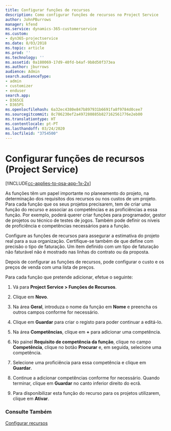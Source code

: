 ```yaml
---
title: Configurar funções de recursos
description: Como configurar funções de recursos no Project Service
author: JohnPBurrows
manager: kfend
ms.service: dynamics-365-customerservice
ms.custom:
- dyn365-projectservice
ms.date: 8/03/2018
ms.topic: article
ms.prod: ''
ms.technology: ''
ms.assetid: 0a180069-17d9-40fd-b4af-9b8d50f373ea
ms.author: jburrows
audience: Admin
search.audienceType:
- admin
- customizer
- enduser
search.app:
- D365CE
- D365PS
ms.openlocfilehash: 6a32ec4380e847b897931b6691fa8f9784d0cee7
ms.sourcegitcommit: 8c786230ef2a497280885b827162561776e2eb00
ms.translationtype: HT
ms.contentlocale: pt-PT
ms.lasthandoff: 03/24/2020
ms.locfileid: "3754500"
---
```

# <a name="configure-resource-roles-project-service"></a>Configurar funções de recursos (Project Service)

[!INCLUDE[cc-applies-to-psa-app-1x-2x](../includes/cc-applies-to-psa-app-1x-2x.md)]

As funções têm um papel importante no planeamento do projeto, na determinação dos requisitos dos recursos ou nos custos de um projeto. Para cada função que os seus projetos precisarem, tem de criar uma função do recurso e associar as competências e as proficiências a essa função. Por exemplo, poderá querer criar funções para programador, gestor de projetos ou técnico de testes de jogos. Também pode definir os níveis de proficiência e competências necessários para a função.  
  
 Configure as funções de recursos para assegurar a estimativa do projeto real para a sua organização.  Certifique-se também de que define com precisão o tipo de faturação. Um item definido com um tipo de faturação não faturável não é mostrado nas linhas do contrato ou da proposta.  
  
 Depois de configurar as funções de recursos, pode configurar o custo e os preços de venda com uma lista de preços.  
  
 Para cada função que pretende adicionar, efetue o seguinte:  
  
1.  Vá para **Project Service > Funções de Recursos**.  
  
2.  Clique em **Novo**.  
  
3.  Na área **Geral**, introduza o nome da função em **Nome** e preencha os outros campos conforme for necessário.  
  
4.  Clique em **Guardar** para criar o registo para poder continuar a editá-lo.  
  
5.  Na área **Competências**, clique em **+** para adicionar uma competência.  
  
6.  No painel **Requisito de competência da função**, clique no campo **Competência**, clique no botão **Procurar** e, em seguida, selecione uma competência.  
  
7.  Selecione uma proficiência para essa competência e clique em **Guardar**.  
  
8.  Continue a adicionar competências conforme for necessário. Quando terminar, clique em **Guardar** no canto inferior direito do ecrã.  
  
9. Para disponibilizar esta função do recurso para os projetos utilizarem, clique em **Ativar**.  
  
### <a name="see-also"></a>Consulte Também  
 [Configurar recursos](../project-service/set-up-resources.md)
